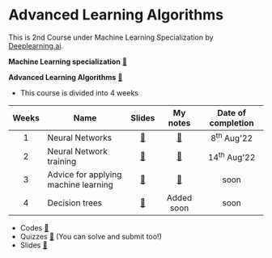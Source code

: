 # Advanced Learning Algorithms
This is 2nd Course under Machine Learning Specialization by [Deeplearning.ai](https://www.deeplearning.ai/).

**Machine Learning specialization** [🔗](https://www.coursera.org/specializations/machine-learning-introduction)

**Advanced Learning Algorithms** [🔗](https://www.coursera.org/learn/advanced-learning-algorithms)

- This course is divided into 4 weeks

| Weeks | Name                                     | Slides | My notes   | Date of completion |
|:-----:|------------------------------------------|:------:|:----------:|:------------------:|
| 1     | Neural Networks                      | [🔗](./slides/Week%201%20-%20Neural%20Networks.pdf) | [🔗](./Week%201%20-%20Neural%20Networks/) | 8<sup>th</sup> Aug'22 |
| 2     | Neural Network training              | [🔗](./slides/Week%202%20-%20Neural%20Networks%20training.pdf) | [🔗](./Week%202%20-%20Neural%20Network%20Training/) | 14<sup>th</sup> Aug'22 |
| 3     | Advice for applying machine learning | [🔗](./slides/Week%203%20-%20Advice%20for%20applying%20machine%20learning.pdf) | [🔗](./Week%203%20-%20Advice%20for%20applying%20machine%20learning/) | soon |
| 4     | Decision trees                       | [🔗](./slides/Week%204%20-%20Decision%20trees.pdf) | Added soon | soon |

- Codes [🔗](./codes/)
- Quizzes [🔗](./quizzes/) (You can solve and submit too!)
- Slides [🔗](./slides/)
